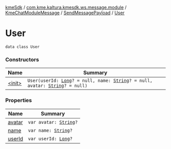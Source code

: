 [kmeSdk](../../../../index.md) / [com.kme.kaltura.kmesdk.ws.message.module](../../../index.md) / [KmeChatModuleMessage](../../index.md) / [SendMessagePayload](../index.md) / [User](./index.md)

# User

`data class User`

### Constructors

| Name | Summary |
|---|---|
| [&lt;init&gt;](-init-.md) | `User(userId: `[`Long`](https://kotlinlang.org/api/latest/jvm/stdlib/kotlin/-long/index.html)`? = null, name: `[`String`](https://kotlinlang.org/api/latest/jvm/stdlib/kotlin/-string/index.html)`? = null, avatar: `[`String`](https://kotlinlang.org/api/latest/jvm/stdlib/kotlin/-string/index.html)`? = null)` |

### Properties

| Name | Summary |
|---|---|
| [avatar](avatar.md) | `var avatar: `[`String`](https://kotlinlang.org/api/latest/jvm/stdlib/kotlin/-string/index.html)`?` |
| [name](name.md) | `var name: `[`String`](https://kotlinlang.org/api/latest/jvm/stdlib/kotlin/-string/index.html)`?` |
| [userId](user-id.md) | `var userId: `[`Long`](https://kotlinlang.org/api/latest/jvm/stdlib/kotlin/-long/index.html)`?` |
